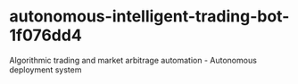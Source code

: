 # autonomous-intelligent-trading-bot-1f076dd4
Algorithmic trading and market arbitrage automation - Autonomous deployment system

